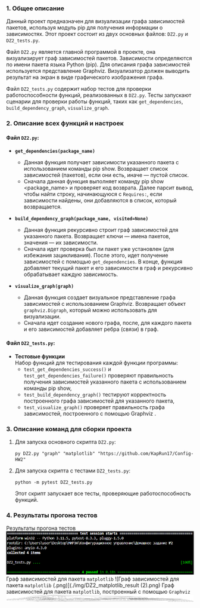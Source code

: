 ### 1. **Общее описание**
Данный проект предназначен для визуализации графа зависимостей пакетов, используя модуль pip для получения информации о зависимостях.
Этот проект состоит из двух основных файлов: `DZ2.py` и `DZ2_tests.py`. 

Файл `DZ2.py` является главной программой в проекте, она визуализирует граф зависимостей пакетов. Зависимости определяются по имени пакета языка Python (pip). Для
описания графа зависимостей используется представление Graphviz.
Визуализатор должен выводить результат на экран в виде графического
изображения графа.

Файл `DZ2_tests.py` содержит набор тестов для проверки работоспособности функций, реализованных в `DZ2.py`. Тесты запускают сценарии для проверки работы функций, таких как `get_dependencies`, `build_dependency_graph`, `visualize_graph`.

### 2. **Описание всех функций и настроек**
#### Файл `DZ2.py`:


- **`get_dependencies(package_name)`**  
  - Данная функция получает зависимости указанного пакета с использованием команды pip show. Возвращает список зависимостей (пакетов), если они есть, иначе — пустой список.
  - Сначала данная функция выполняет команду pip show <package_name> и проверяет код возврата. Далее парсит вывод, чтобы найти строку, начинающуюся с `Requires:`, если зависимости найдены, они добавляются в список, который возвращается.
  

- **`build_dependency_graph(package_name, visited=None)`**  
  - Данная функция рекурсивно строит граф зависимостей для указанного пакета. Возвращает ключи — имена пакетов, значения — их зависимости.
  - Сначала идет проверка был ли пакет уже установлен (для избежания зацикливания). После этого, идет получение зависимостей с помощью `get_dependencies`. В конце, функция добавляет текущий пакет и его зависимости в граф и рекурсивно обрабатывает каждую зависимость.

- **`visualize_graph(graph)`**  
  - Данная функция создает визуальное представление графа зависимостей с использованием Graphviz. Возвращает объект `graphviz.Digraph`, который можно использовать для визуализации.
  - Сначала идет создание нового графа, после, для каждого пакета и его зависимостей добавляет ребра (связи) в граф.

#### Файл `DZ2_tests.py`:
- **Тестовые функции**  
  Набор функций для тестирования каждой функции программы:
  - `test_get_dependencies_success()` и `test_get_dependencies_failure()` проверяют правильность получения зависимостей указанного пакета с использованием команды pip show,
  - `test_build_dependency_graph()` тестируют корректность построенного графа зависимостей для указанного пакета,
  - `test_visualize_graph()` проверяет правильность графа зависимостей, построенного с помощью Graphviz .

### 3. **Описание команд для сборки проекта**

1. Для запуска основного скрипта `DZ2.py`:
   ```
   py DZ2.py "graph" "matplotlib" "https://github.com/KapRun17/Config-HW2"
   ```

2. Для запуска скрипта с тестами `DZ2_tests.py`:
   ```
   python -m pytest DZ2_tests.py
   ```
   Этот скрипт запускает все тесты, проверяющие работоспособность функций.

### 4. **Результаты прогона тестов**
  Результаты прогона тестов
![Результаты прогона тестов (.png)](./img/DZ2_tests.png)
  Граф зависимостей для пакета `matplotlib`
![Граф зависимостей для пакета `matplotlib` (.png)](./img/DZ2_matplotlib_result (2).png)
  Граф зависимостей для пакета `matplotlib`, построенный с помощью `Graphviz`
![Граф зависимостей для пакета `matplotlib`, построенный с помощью `Graphviz` (.png)](./img/new_graph.png)

